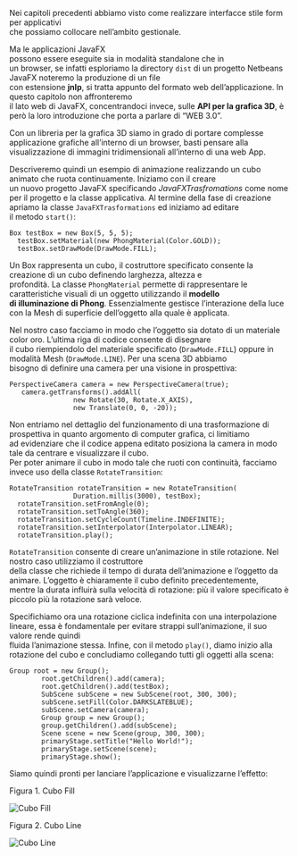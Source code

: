Nei capitoli precedenti abbiamo visto come realizzare interfacce stile form per applicativi  
che possiamo collocare nell’ambito gestionale.

Ma le applicazioni JavaFX  
possono essere eseguite sia in modalità standalone che in  
un browser, se infatti esploriamo la directory `dist` di un progetto Netbeans JavaFX noteremo la produzione di un file  
con estensione **jnlp**, si tratta appunto del formato web dell’applicazione. In questo capitolo non affronteremo  
il lato web di JavaFX, concentrandoci invece, sulle **API per la grafica 3D**, è però la loro introduzione che porta a parlare di “WEB 3.0”.

Con un libreria per la grafica 3D siamo in grado di portare complesse applicazione grafiche all’interno di un browser, basti pensare alla visualizzazione di immagini tridimensionali all’interno di una web App.

Descriveremo quindi un esempio di animazione realizzando un cubo animato che ruota continuamente. Iniziamo con il creare  
un nuovo progetto JavaFX specificando _JavaFXTrasfromations_ come nome per il progetto e la classe applicativa. Al termine della fase di creazione apriamo la classe `JavaFXTrasformations` ed iniziamo ad editare  
il metodo `start()`:

```
Box testBox = new Box(5, 5, 5);
  testBox.setMaterial(new PhongMaterial(Color.GOLD));
  testBox.setDrawMode(DrawMode.FILL);
```

Un Box rappresenta un cubo, il costruttore specificato consente la creazione di un cubo definendo larghezza, altezza e  
profondità. La classe `PhongMaterial` permette di rappresentare le caratteristiche visuali di un oggetto utilizzando il **modello  
di illuminazione di Phong**. Essenzialmente gestisce l’interazione della luce con la Mesh di superficie dell’oggetto alla quale è applicata.

Nel nostro caso facciamo in modo che l’oggetto sia dotato di un materiale color oro. L’ultima riga di codice consente di disegnare  
il cubo riempiendolo del materiale specificato (`DrawMode.FILL`) oppure in modalità Mesh (`DrawMode.LINE`). Per una scena 3D abbiamo  
bisogno di definire una camera per una visione in prospettiva:

```
PerspectiveCamera camera = new PerspectiveCamera(true);
   camera.getTransforms().addAll(
                new Rotate(30, Rotate.X_AXIS),
                new Translate(0, 0, -20));
```

Non entriamo nel dettaglio del funzionamento di una trasformazione di prospettiva in quanto argomento di computer grafica, ci limitiamo  
ad evidenziare che il codice appena editato posiziona la camera in modo tale da centrare e visualizzare il cubo.  
Per poter animare il cubo in modo tale che ruoti con continuità, facciamo invece uso della classe `RotateTransition`:

```
RotateTransition rotateTransition = new RotateTransition(
                Duration.millis(3000), testBox);
  rotateTransition.setFromAngle(0);
  rotateTransition.setToAngle(360);
  rotateTransition.setCycleCount(Timeline.INDEFINITE);
  rotateTransition.setInterpolator(Interpolator.LINEAR);
  rotateTransition.play();
```

`RotateTransition` consente di creare un’animazione in stile rotazione. Nel nostro caso utilizziamo il costruttore  
della classe che richiede il tempo di durata dell’animazione e l’oggetto da animare. L’oggetto è chiaramente il cubo definito precedentemente,  
mentre la durata influirà sulla velocità di rotazione: più il valore specificato è piccolo più la rotazione sarà veloce.

Specifichiamo ora una rotazione ciclica indefinita con una interpolazione lineare, essa è fondamentale per evitare strappi sull’animazione, il suo valore rende quindi  
fluida l’animazione stessa. Infine, con il metodo `play()`, diamo inizio alla rotazione del cubo e concludiamo collegando tutti gli oggetti alla scena:

```
Group root = new Group();
        root.getChildren().add(camera);
        root.getChildren().add(testBox);
        SubScene subScene = new SubScene(root, 300, 300);
        subScene.setFill(Color.DARKSLATEBLUE);
        subScene.setCamera(camera);
        Group group = new Group();
        group.getChildren().add(subScene);
        Scene scene = new Scene(group, 300, 300);
        primaryStage.setTitle("Hello World!");
        primaryStage.setScene(scene);
        primaryStage.show();
```

Siamo quindi pronti per lanciare l’applicazione e visualizzarne l’effetto:

Figura 1. Cubo Fill

![Cubo Fill](https://tbm-html.s3.amazonaws.com/app/uploads/2017/06/cuboFill.png)

Figura 2. Cubo Line

![Cubo Line](https://tbm-html.s3.amazonaws.com/app/uploads/2017/06/cuboLine.png)